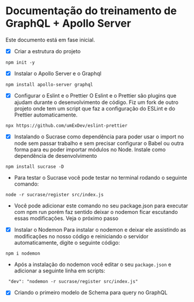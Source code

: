 # Documentação do treinamento de GraphQL + Apollo Server

Este documento está em fase inicial.

- [X] Criar a estrutura do projeto
```
npm init -y
```
- [X] Instalar o Apollo Server e o Graphql

```
npm install apollo-server graphql
```

- [X] Configurar o Eslint e o Prettier
O Eslint e o Prettier são plugins que ajudam durante o desenvolvimento de código. Fiz um fork de outro projeto onde tem um script que faz a configuração do ESLint e do Prettier automaticamente.

```
npx https://github.com/umExDev/eslint-prettier
```
- [X] Instalando o Sucrase como dependência para poder usar o import no node sem passar trabalho e sem precisar configurar o Babel ou outra forma para eu poder importar módulos no Node. Instale como dependência de desenvolvimento
```
npm install sucrase -D

```
- Para testar o Sucrase você pode testar no terminal rodando o seguinte comando:
```
node -r sucrase/register src/index.js
```
- Você pode adicionar este comando no seu package.json para executar com npm run porém faz sentido deixar o nodemon ficar escutando essas modificações. Veja o próximo passo

- [X] Instalar o Nodemon
Para instalar o nodemon e deixar ele assistindo as modificações no nosso código e reiniciando o servidor automaticamente, digite o seguinte código:

```
npm i nodemon
```
- Após a instalação do nodemon você editar o seu ```package.json``` e adicionar a seguinte linha em scripts:
```
 "dev": "nodemon -r sucrase/register src/index.js"
```
- [X] Criando o primeiro modelo de Schema para query no GraphQL
